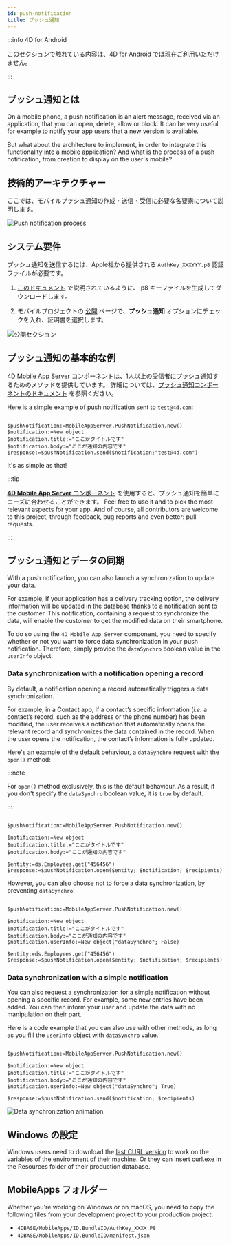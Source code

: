 ```yaml
---
id: push-notification
title: プッシュ通知
---
```


:::info 4D for Android

このセクションで触れている内容は、4D for Android では現在ご利用いただけません。

:::

## プッシュ通知とは

On a mobile phone, a push notification is an alert message, received via an application, that you can open, delete, allow or block. It can be very useful for example to notify your app users that a new version is available.

But what about the architecture to implement, in order to integrate this functionality into a mobile application? And what is the process of a push notification, from creation to display on the user's mobile?

## 技術的アーキテクチャー

ここでは、モバイルプッシュ通知の作成・送信・受信に必要な各要素について説明します。

![Push notification process](img/4D-for-ios-push-notification.png)

## システム要件

プッシュ通知を送信するには、Apple社から提供される `AuthKey_XXXYYY.p8` 認証ファイルが必要です。

1. [このドキュメント](https://github.com/4d-for-ios/4D-Mobile-App-Server/blob/master/Documentation/Generate_p8.md) で説明されているように、.p8 キーファイルを生成してダウンロードします。

2. モバイルプロジェクトの [公開](../project-definition/publishing.md) ページで、**プッシュ通知** オプションにチェックを入れ、証明書を選択します。

![公開セクション](img/push-notification-publishing-section.png)


## プッシュ通知の基本的な例

[4D Mobile App Server](https://github.com/4d-for-ios/4D-Mobile-App-Server/tree/master) コンポーネントは、1人以上の受信者にプッシュ通知するためのメソッドを提供しています。 詳細については、[プッシュ通知コンポーネントのドキュメント](https://github.com/4d-for-ios/4D-Mobile-App-Server/blob/master/Documentation/Classes/PushNotification.md) を参照ください。

Here is a simple example of push notification sent to `test@4d.com`:

```4d

$pushNotification:=MobileAppServer.PushNotification.new() 
$notification:=New object 
$notification.title:="ここがタイトルです" 
$notification.body:="ここが通知の内容です" 
$response:=$pushNotification.send($notification;"test@4d.com")

```

It's as simple as that!

:::tip

[**4D Mobile App Server** コンポーネント](https://github.com/4d-for-ios/4D-Mobile-App-Server/blob/master/Documentation/Classes/PushNotification.md) を使用すると、プッシュ通知を簡単にニーズに合わせることができます。 Feel free to use it and to pick the most relevant aspects for your app. And of course, all contributors are welcome to this project, through feedback, bug reports and even better: pull requests.

:::

## プッシュ通知とデータの同期

With a push notification, you can also launch a synchronization to update your data.

For example, if your application has a delivery tracking option, the delivery information will be updated in the database thanks to a notification sent to the customer. This notification, containing a request to synchronize the data, will enable the customer to get the modified data on their smartphone.

To do so using the `4D Mobile App Server` component, you need to specify whether or not you want to force data synchronization in your push notification. Therefore, simply provide the `dataSynchro` boolean value in the `userInfo` object.

### Data synchronization with a notification opening a record

By default, a notification opening a record automatically triggers a data synchronization.

For example, in a Contact app, if a contact’s specific information (*i.e.* a contact’s record, such as the address or the phone number) has been modified, the user receives a notification that automatically opens the relevant record and synchronizes the data contained in the record. When the user opens the notification, the contact’s information is fully updated.

Here's an example of the default behaviour, a `dataSynchro` request with the `open()` method:

:::note

For `open()` method exclusively, this is the default behaviour. As a result, if you don't specify the `dataSynchro` boolean value, it is `true` by default.

:::

```4d

$pushNotification:=MobileAppServer.PushNotification.new()

$notification:=New object
$notification.title:="ここがタイトルです" 
$notification.body:="ここが通知の内容です" 

$entity:=ds.Employees.get("456456")
$response:=$pushNotification.open($entity; $notification; $recipients)

```

However, you can also choose not to force a data synchronization, by preventing `dataSynchro`:

```4d

$pushNotification:=MobileAppServer.PushNotification.new()

$notification:=New object
$notification.title:="ここがタイトルです" 
$notification.body:="ここが通知の内容です" 
$notification.userInfo:=New object("dataSynchro"; False)

$entity:=ds.Employees.get("456456")
$response:=$pushNotification.open($entity; $notification; $recipients)

```

### Data synchronization with a simple notification

You can also request a synchronization for a simple notification without opening a specific record. For example, some new entries have been added. You can then inform your user and update the data with no manipulation on their part.

Here is a code example that you can also use with other methods, as long as you fill the `userInfo` object with `dataSynchro` value.

```4d

$pushNotification:=MobileAppServer.PushNotification.new()

$notification:=New object
$notification.title:="ここがタイトルです" 
$notification.body:="ここが通知の内容です" 
$notification.userInfo:=New object("dataSynchro"; True)

$response:=$pushNotification.send($notification; $recipients)

```
![Data synchronization animation](img/pushandSynchro.gif)

## Windows の設定

Windows users need to download the [last CURL version](https://curl.se/download.html) to work on the variables of the environment of their machine. Or they can insert curl.exe in the Resources folder of their production database.

## MobileApps フォルダー

Whether you're working on Windows or on macOS, you need to copy the following files from your development project to your production project:

- `4DBASE/MobileApps/ID.BundleID/AuthKey_XXXX.P8`
- `4DBASE/MobileApps/ID.BundleID/manifest.json`


